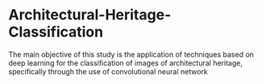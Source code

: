 # Architectural-Heritage-Classification
The main objective of this study is the application of techniques based on deep learning for the classification of images of architectural heritage, specifically through the use of convolutional neural network
